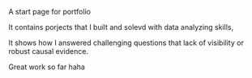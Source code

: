 A start page for portfolio

It contains porjects that I built and solevd with data analyzing skills, 

It shows how I answered challenging questions that lack of visibility or robust causal evidence.

Great work so far haha

